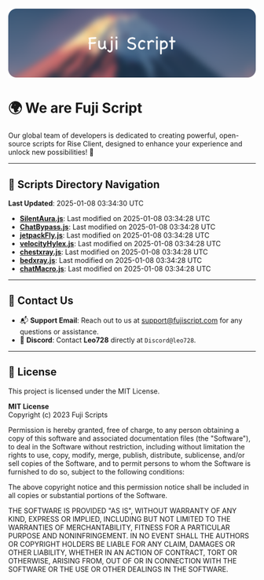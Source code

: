 ![Banner](.github/b.webp)

# 🌍 **We are Fuji Script**

Our global team of developers is dedicated to creating powerful, open-source scripts for Rise Client, designed to enhance your experience and unlock new possibilities! 🌟

---
<!-- SCRIPTS_NAVIGATION_START -->
## 📂 **Scripts Directory Navigation**

**Last Updated**: 2025-01-08 03:34:30 UTC

- **[SilentAura.js](scripts/SilentAura.js)**: Last modified on 2025-01-08 03:34:28 UTC
- **[ChatBypass.js](scripts/ChatBypass.js)**: Last modified on 2025-01-08 03:34:28 UTC
- **[jetpackFly.js](scripts/jetpackFly.js)**: Last modified on 2025-01-08 03:34:28 UTC
- **[velocityHylex.js](scripts/velocityHylex.js)**: Last modified on 2025-01-08 03:34:28 UTC
- **[chestxray.js](scripts/chestxray.js)**: Last modified on 2025-01-08 03:34:28 UTC
- **[bedxray.js](scripts/bedxray.js)**: Last modified on 2025-01-08 03:34:28 UTC
- **[chatMacro.js](scripts/chatMacro.js)**: Last modified on 2025-01-08 03:34:28 UTC

<!-- SCRIPTS_NAVIGATION_END -->

---

## 💬 **Contact Us**  
- 📬 **Support Email**: Reach out to us at [support@fujiscript.com](mailto:support@fujiscript.com) for any questions or assistance.  
- 💬 **Discord**: Contact **Leo728** directly at `Discord@leo728`.

---

## 📜 **License**

This project is licensed under the MIT License.  

**MIT License**  
Copyright (c) 2023 Fuji Scripts  

Permission is hereby granted, free of charge, to any person obtaining a copy of this software and associated documentation files (the "Software"), to deal in the Software without restriction, including without limitation the rights to use, copy, modify, merge, publish, distribute, sublicense, and/or sell copies of the Software, and to permit persons to whom the Software is furnished to do so, subject to the following conditions:  

The above copyright notice and this permission notice shall be included in all copies or substantial portions of the Software.  

THE SOFTWARE IS PROVIDED "AS IS", WITHOUT WARRANTY OF ANY KIND, EXPRESS OR IMPLIED, INCLUDING BUT NOT LIMITED TO THE WARRANTIES OF MERCHANTABILITY, FITNESS FOR A PARTICULAR PURPOSE AND NONINFRINGEMENT. IN NO EVENT SHALL THE AUTHORS OR COPYRIGHT HOLDERS BE LIABLE FOR ANY CLAIM, DAMAGES OR OTHER LIABILITY, WHETHER IN AN ACTION OF CONTRACT, TORT OR OTHERWISE, ARISING FROM, OUT OF OR IN CONNECTION WITH THE SOFTWARE OR THE USE OR OTHER DEALINGS IN THE SOFTWARE.  
